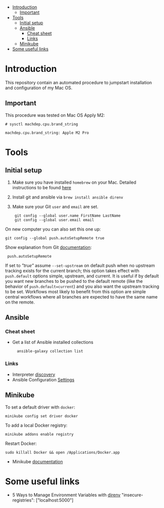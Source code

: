 - [Introduction](#introduction)
  - [Important](#important)
- [Tools](#tools)
  - [Initial setup](#initial-setup)
  - [Ansible](#ansible)
    - [Cheat sheet](#cheat-sheet)
    - [Links](#links)
  - [Minikube](#minikube)
- [Some useful links](#some-useful-links)

# Introduction

This repository contain an automated procedure to jumpstart installation and configuration of my Mac OS.

## Important

This procedure was tested on Mac OS Apply M2:

    # sysctl machdep.cpu.brand_string

    machdep.cpu.brand_string: Apple M2 Pro

# Tools

## Initial setup

1. Make sure you have installed `homebrew` on your Mac. Detailed instructions to be found [here](https://brew.sh)
2. Install git and ansible via `brew install ansible direnv`
3. Make sure your Git `user` and `email` are set.

        git config --global user.name FirstName LastName
        git config --global user.email email

On new computer you can also set this one up:

    git config --global push.autoSetupRemote true

Show explanation from Git [documentation](https://git-scm.com/docs/git-config#Documentation/git-config.txt-pushautoSetupRemote):

     push.autoSetupRemote

If set to *"true"* assume `--set-upstream` on default push when no upstream tracking exists for the current branch; this option takes effect with `push.default` options simple, upstream, and current. It is useful if by default you want new branches to be pushed to the default remote (like the behavior of `push.default=current`) and you also want the upstream tracking to be set. Workflows most likely to benefit from this option are simple central workflows where all branches are expected to have the same name on the remote.

## Ansible

### Cheat sheet

- Get a list of Ansible installed collections

        ansible-galaxy collection list

### Links
- Interpreter [discovery](https://docs.ansible.com/ansible/latest/reference_appendices/interpreter_discovery.html)
- Ansible Configuration [Settings](https://docs.ansible.com/ansible/latest/reference_appendices/config.html#ansible-configuration-settings)

## Minikube

To set a default driver with `docker`:

    minikube config set driver docker

To add a local Docker registry:

    minikube addons enable registry

Restart Docker:

    sudo killall Docker && open /Applications/Docker.app

- Minikube [documentation](https://minikube.sigs.k8s.io/docs/)

# Some useful links

- 5 Ways to Manage Environment Variables with [direnv](https://www.sixfeetup.com/blog/direnv-manage-environment-variables)
"insecure-registries": ["localhost:5000"]
